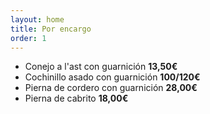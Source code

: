 ```yaml
---
layout: home
title: Por encargo
order: 1
---
```


* Conejo a l'ast con guarnición **13,50€**
* Cochinillo asado con guarnición **100/120€**
* Pierna de cordero con guarnición **28,00€**
* Pierna de cabrito **18,00€**